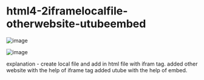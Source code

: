# html4-2iframelocalfile-otherwebsite-utubeembed
![image](https://github.com/SaurabhShrikhande/html4-2iframelocalfile-otherwebsite-utubeembed/assets/142402502/576150ad-1727-46b6-95c0-696ef539ce84)

![image](https://github.com/SaurabhShrikhande/html4-2iframelocalfile-otherwebsite-utubeembed/assets/142402502/33c5165a-9c74-4cef-a6ae-cf7bce1053ec)

explanation - create local file and add in html file with ifram tag.
                added other website with the help of iframe tag
                added utube with the help of embed. 

